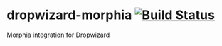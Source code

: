 # dropwizard-morphia [![Build Status](https://travis-ci.org/serhuz/dropwizard-morphia.svg?branch=master)](https://travis-ci.org/serhuz/dropwizard-morphia)

Morphia integration for Dropwizard
